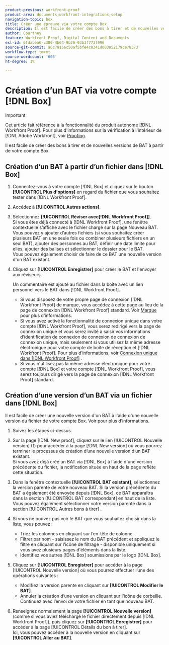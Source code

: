 ```yaml
---
product-previous: workfront-proof
product-area: documents;workfront-integrations;setup
navigation-topic: box
title: Créer une épreuve via votre compte Box
description: Il est facile de créer des bons à tirer et de nouvelles versions de BAT à partir de votre compte Box.
author: Courtney
feature: Workfront Proof, Digital Content and Documents
exl-id: 6fdabea6-c380-4b64-9b26-93b3f773f996
source-git-commit: a6c79166c50af5bfe4c0341d003052179ce78373
workflow-type: tm+mt
source-wordcount: '605'
ht-degree: 1%

---
```


# Création d’un BAT via votre compte [!DNL Box]

>[!IMPORTANT]
>
>Cet article fait référence à la fonctionnalité du produit autonome [!DNL Workfront Proof]. Pour plus d&#39;informations sur la vérification à l&#39;intérieur de [!DNL Adobe Workfront], voir [Proofing](../../../review-and-approve-work/proofing/proofing.md).

Il est facile de créer des bons à tirer et de nouvelles versions de BAT à partir de votre compte Box.

## Création d’un BAT à partir d’un fichier dans [!DNL Box]

1. Connectez-vous à votre compte [!DNL Box] et cliquez sur le bouton **[!UICONTROL Plus d&#39;options]** en regard du fichier que vous souhaitez tester dans [!DNL Workfront Proof].
1. Accédez à **[!UICONTROL Autres actions]**.
1. Sélectionnez **[!UICONTROL Réviser avec[!DNL Workfront Proof]]**.\
   Si vous êtes déjà connecté à [!DNL Workfront Proof], une fenêtre contextuelle s’affiche avec le fichier chargé sur la page Nouveau BAT.\
   Vous pouvez y ajouter d’autres fichiers (si vous souhaitez créer plusieurs BAT en une seule fois ou combiner plusieurs fichiers en un seul BAT), ajouter des personnes au BAT, définir une date limite pour elles, ajouter des balises et sélectionner le dossier pour le BAT.\
   Vous pouvez également choisir de faire de ce BAT une nouvelle version d&#39;un BAT existant.

1. Cliquez sur **[!UICONTROL Enregistrer]** pour créer le BAT et l&#39;envoyer aux réviseurs.

   Un commentaire est ajouté au fichier dans la boîte avec un lien personnel vers le BAT dans [!DNL Workfront Proof].

   * Si vous disposez de votre propre page de connexion [!DNL Workfront Proof] de marque, vous accédez à cette page au lieu de la page de connexion [!DNL Workfront Proof] standard. Voir [Marque](https://support.workfront.com/hc/en-us/sections/115000921208-Branding) pour plus d’informations.
   * Si vous avez activé la fonctionnalité de connexion unique dans votre compte [!DNL Workfront Proof], vous serez redirigé vers la page de connexion unique et vous serez invité à saisir vos informations d’identification de connexion de connexion de connexion de connexion unique, mais seulement si vous utilisez la même adresse électronique pour votre compte de boîte de réception et [!DNL Workfront Proof]. Pour plus d’informations, voir [Connexion unique dans [!DNL Workfront Proof]](../../../workfront-proof/wp-acct-admin/managing-security/single-sign-on-overview.md) .
   * Si vous n&#39;utilisez pas la même adresse électronique pour votre compte [!DNL Box] et votre compte [!DNL Workfront Proof], vous serez toujours dirigé vers la page de connexion [!DNL Workfront Proof] standard.

## Création d’une version d’un BAT via un fichier dans [!DNL Box]

Il est facile de créer une nouvelle version d&#39;un BAT à l&#39;aide d&#39;une nouvelle version du fichier de votre compte Box. Voir pour plus d’informations.

1. Suivez les étapes ci-dessus.
1. Sur la page [!DNL New proof], cliquez sur le lien [!UICONTROL Nouvelle version] (1) pour accéder à la page [!DNL New version] où vous pourrez terminer le processus de création d’une nouvelle version d’un BAT existant.\
   Si vous avez déjà créé un BAT via [!DNL Box] à l&#39;aide d&#39;une version précédente du fichier, la notification située en haut de la page reflète cette situation.
1. Dans la fenêtre contextuelle **[!UICONTROL BAT existant]**, sélectionnez la version parente de votre nouveau BAT. Si la version précédente du BAT a également été envoyée depuis [!DNL Box], ce BAT apparaîtra dans la section [!UICONTROL BAT correspondant] en haut de la liste. Vous pouvez également sélectionner votre version parente dans la section [!UICONTROL Autres bons à tirer] .
1. Si vous ne pouvez pas voir le BAT que vous souhaitez choisir dans la liste, vous pouvez :

   * Triez les colonnes en cliquant sur l’en-tête de colonne.
   * Filtrer par nom - saisissez le nom du BAT précédent et appliquez le filtre en cliquant sur l&#39;icône de filtrage - disponible uniquement si vous avez plusieurs pages d&#39;éléments dans la liste.
   * Identifiez vos autres [!DNL Box] soumissions par le logo [!DNL Box].

1. Cliquez sur **[!UICONTROL Enregistrer]** pour accéder à la page [!UICONTROL Nouvelle version] où vous pourrez effectuer l’une des opérations suivantes :

   * Modifiez la version parente en cliquant sur **[!UICONTROL Modifier le BAT]**.
   * Annuler la création d’une version en cliquant sur l’icône de corbeille. Continuez avec l’envoi de votre fichier en tant que nouveau BAT.

1. Renseignez normalement la page **[!UICONTROL Nouvelle version]** (comme si vous aviez téléchargé le fichier directement depuis [!DNL Workfront Proof]), puis cliquez sur **[!UICONTROL Enregistrer]** pour accéder à la page [!UICONTROL Détails du bon à tirer].\
   Ici, vous pouvez accéder à la nouvelle version en cliquant sur **[!UICONTROL Aller au BAT]**.

